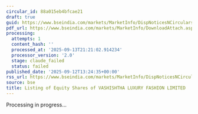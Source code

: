 ```yaml
---
circular_id: 88a015eb4bfcae21
draft: true
guid: https://www.bseindia.com/markets/MarketInfo/DispNoticesNCirculars.aspx?Noticeid={6B69E6C3-DB72-4F78-9FDB-A55F5613DD42}&noticeno=20250912-93&dt=09/12/2025&icount=93&totcount=103&flag=0
pdf_url: https://www.bseindia.com/markets/MarketInfo/DownloadAttach.aspx?id=20250912-93&attachedId=efb6d1b0-9b06-4414-9d14-8a127e224224
processing:
  attempts: 1
  content_hash: ''
  processed_at: '2025-09-13T21:21:02.914234'
  processor_version: '2.0'
  stage: claude_failed
  status: failed
published_date: '2025-09-12T13:24:35+00:00'
rss_url: https://www.bseindia.com/markets/MarketInfo/DispNoticesNCirculars.aspx?Noticeid={6B69E6C3-DB72-4F78-9FDB-A55F5613DD42}&noticeno=20250912-93&dt=09/12/2025&icount=93&totcount=103&flag=0
source: bse
title: Listing of Equity Shares of VASHISHTHA LUXURY FASHION LIMITED
---
```


Processing in progress...